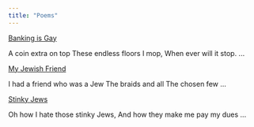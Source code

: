 ```yaml
---
title: "Poems"
---
```


[Banking is Gay](/poems/banking-is-gay/)

A coin extra on top
These endless floors I mop,
When ever will it stop.
...

[My Jewish Friend](/poems/my-jewish-friend/)

I had a friend who was a Jew
The braids and all
The chosen few
...

[Stinky Jews](/poems/stinky-jews/)

Oh how I hate those stinky Jews,
And how they make me pay my dues
...
